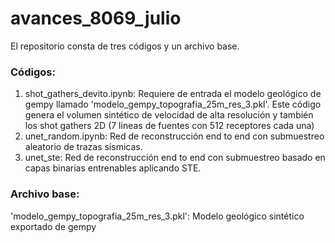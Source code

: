 # avances_8069_julio

El repositorio consta de tres códigos y un archivo base.

### Códigos:
1. shot_gathers_devito.ipynb: Requiere de entrada el modelo geológico de gempy llamado 'modelo_gempy_topografia_25m_res_3.pkl'. Este código genera el volumen sintético de velocidad de alta resolución y también los shot gathers 2D (7 lineas de fuentes con 512 receptores cada una)
2. unet_random.ipynb: Red de reconstrucción end to end con submuestreo aleatorio de trazas sísmicas.
3. unet_ste: Red de reconstrucción end to end con submuestreo basado en capas binarias entrenables aplicando STE.

### Archivo base:
'modelo_gempy_topografia_25m_res_3.pkl': Modelo geológico sintético exportado de gempy
